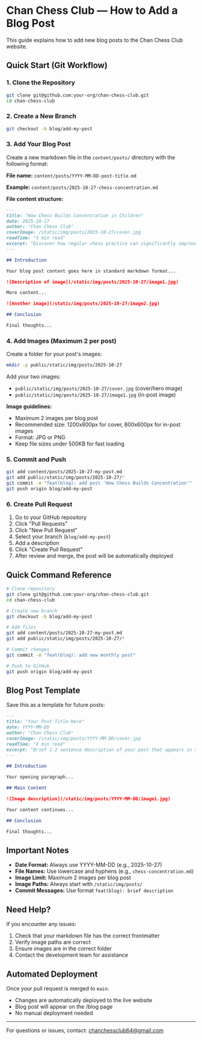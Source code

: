 # Chan Chess Club — How to Add a Blog Post

This guide explains how to add new blog posts to the Chan Chess Club website.

## Quick Start (Git Workflow)

### 1. Clone the Repository

```bash
git clone git@github.com:your-org/chan-chess-club.git
cd chan-chess-club
```

### 2. Create a New Branch

```bash
git checkout -b blog/add-my-post
```

### 3. Add Your Blog Post

Create a new markdown file in the `content/posts/` directory with the following format:

**File name:** `content/posts/YYYY-MM-DD-post-title.md`

**Example:** `content/posts/2025-10-27-chess-concentration.md`

**File content structure:**

```markdown
---
title: "How Chess Builds Concentration in Children"
date: 2025-10-27
author: "Chan Chess Club"
coverImage: /static/img/posts/2025-10-27/cover.jpg
readTime: "5 min read"
excerpt: "Discover how regular chess practice can significantly improve focus and concentration in young learners."
---

## Introduction

Your blog post content goes here in standard markdown format...

![Description of image](/static/img/posts/2025-10-27/image1.jpg)

More content...

![Another image](/static/img/posts/2025-10-27/image2.jpg)

## Conclusion

Final thoughts...
```

### 4. Add Images (Maximum 2 per post)

Create a folder for your post's images:

```bash
mkdir -p public/static/img/posts/2025-10-27
```

Add your two images:
- `public/static/img/posts/2025-10-27/cover.jpg` (cover/hero image)
- `public/static/img/posts/2025-10-27/image1.jpg` (in-post image)

**Image guidelines:**
- Maximum 2 images per blog post
- Recommended size: 1200x800px for cover, 800x600px for in-post images
- Format: JPG or PNG
- Keep file sizes under 500KB for fast loading

### 5. Commit and Push

```bash
git add content/posts/2025-10-27-my-post.md
git add public/static/img/posts/2025-10-27/*
git commit -m "feat(blog): add post 'How Chess Builds Concentration'"
git push origin blog/add-my-post
```

### 6. Create Pull Request

1. Go to your GitHub repository
2. Click "Pull Requests"
3. Click "New Pull Request"
4. Select your branch (`blog/add-my-post`)
5. Add a description
6. Click "Create Pull Request"
7. After review and merge, the post will be automatically deployed

## Quick Command Reference

```bash
# Clone repository
git clone git@github.com:your-org/chan-chess-club.git
cd chan-chess-club

# Create new branch
git checkout -b blog/add-my-post

# Add files
git add content/posts/2025-10-27-my-post.md
git add public/static/img/posts/2025-10-27/*

# Commit changes
git commit -m "feat(blog): add new monthly post"

# Push to GitHub
git push origin blog/add-my-post
```

## Blog Post Template

Save this as a template for future posts:

```markdown
---
title: "Your Post Title Here"
date: YYYY-MM-DD
author: "Chan Chess Club"
coverImage: /static/img/posts/YYYY-MM-DD/cover.jpg
readTime: "X min read"
excerpt: "Brief 1-2 sentence description of your post that appears in the blog listing."
---

## Introduction

Your opening paragraph...

## Main Content

![Image description](/static/img/posts/YYYY-MM-DD/image1.jpg)

Your content continues...

## Conclusion

Final thoughts...
```

## Important Notes

- **Date Format:** Always use YYYY-MM-DD (e.g., 2025-10-27)
- **File Names:** Use lowercase and hyphens (e.g., `chess-concentration.md`)
- **Image Limit:** Maximum 2 images per blog post
- **Image Paths:** Always start with `/static/img/posts/`
- **Commit Messages:** Use format `feat(blog): brief description`

## Need Help?

If you encounter any issues:
1. Check that your markdown file has the correct frontmatter
2. Verify image paths are correct
3. Ensure images are in the correct folder
4. Contact the development team for assistance

## Automated Deployment

Once your pull request is merged to `main`:
- Changes are automatically deployed to the live website
- Blog post will appear on the /blog page
- No manual deployment needed

---

For questions or issues, contact: chanchessclub64@gmail.com
